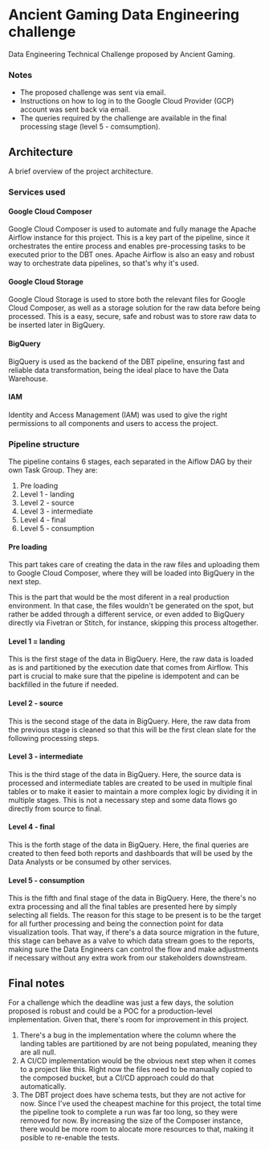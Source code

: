 # Ancient Gaming Data Engineering challenge
Data Engineering Technical Challenge proposed by Ancient Gaming.

### Notes
- The proposed challenge was sent via email.
- Instructions on how to log in to the Google Cloud Provider (GCP) account was sent back via email.
- The queries required by the challenge are available in the final processing stage (level 5 - comsumption).

## Architecture
A brief overview of the project architecture.

### Services used
#### Google Cloud Composer
Google Cloud Composer is used to automate and fully manage the Apache Airflow instance for this project. This is a key part of the pipeline, since it orchestrates the entire process and enables pre-processing tasks to be executed prior to the DBT ones. Apache Airflow is also an easy and robust way to orchestrate data pipelines, so that's why it's used.

#### Google Cloud Storage
Google Cloud Storage is used to store both the relevant files for Google Cloud Composer, as well as a storage solution for the raw data before being processed. This is a easy, secure, safe and robust was to store raw data to be inserted later in BigQuery.

#### BigQuery
BigQuery is used as the backend of the DBT pipeline, ensuring fast and reliable data transformation, being the ideal place to have the Data Warehouse.

#### IAM
Identity and Access Management (IAM) was used to give the right permissions to all components and users to access the project.

### Pipeline structure
The pipeline contains 6 stages, each separated in the Aiflow DAG by their own Task Group. They are:

1. Pre loading
2. Level 1 - landing
3. Level 2 - source
4. Level 3 - intermediate
5. Level 4 - final
6. Level 5 - consumption

#### Pre loading
This part takes care of creating the data in the raw files and uploading them to Google Cloud Composer, where they will be loaded into BigQuery in the next step.

This is the part that would be the most diferent in a real production environment. In that case, the files wouldn't be generated on the spot, but rather be added through a different service, or even added to BigQuery directly via Fivetran or Stitch, for instance, skipping this process altogether.

#### Level 1 = landing
This is the first stage of the data in BigQuery. Here, the raw data is loaded as is and partitioned by the execution date that comes from Airflow. This part is crucial to make sure that the pipeline is idempotent and can be backfilled in the future if needed.

#### Level 2 - source
This is the second stage of the data in BigQuery. Here, the raw data from the previous stage is cleaned so that this will be the first clean slate for the following processing steps.

#### Level 3 - intermediate
This is the third stage of the data in BigQuery. Here, the source data is processed and intermediate tables are created to be used in multiple final tables or to make it easier to maintain a more complex logic by dividing it in multiple stages. This is not a necessary step and some data flows go directly from source to final.

#### Level 4 - final
This is the forth stage of the data in BigQuery. Here, the final queries are created to then feed both reports and dashboards that will be used by the Data Analysts or be consumed by other services.

#### Level 5 - consumption
This is the fifth and final stage of the data in BigQuery. Here, the there's no extra processing and all the final tables are presented here by simply selecting all fields. The reason for this stage to be present is to be the target for all further processing and being the connection point for data visualization tools. That way, if there's a data source migration in the future, this stage can behave as a valve to which data stream goes to the reports, making sure the Data Engineers can control the flow and make adjustments if necessary without any extra work from our stakeholders downstream.

## Final notes
For a challenge which the deadline was just a few days, the solution proposed is robust and could be a POC for a production-level implementation. Given that, there's room for improvement in this project.

1. There's a bug in the implementation where the column where the landing tables are partitioned by are not being populated, meaning they are all null.
2. A CI/CD implementation would be the obvious next step when it comes to a project like this. Right now the files need to be manually copied to the composed bucket, but a CI/CD approach could do that automatically.
3. The DBT project does have schema tests, but they are not active for now. Since I've used the cheapest machine for this project, the total time the pipeline took to complete a run was far too long, so they were removed for now. By increasing the size of the Composer instance, there would be more room to alocate more resources to that, making it posible to re-enable the tests.
